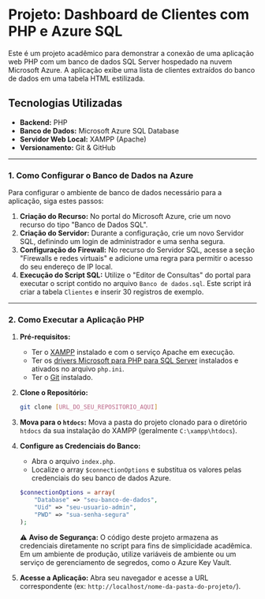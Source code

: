 # Projeto: Dashboard de Clientes com PHP e Azure SQL

Este é um projeto acadêmico para demonstrar a conexão de uma aplicação web PHP com um banco de dados SQL Server hospedado na nuvem Microsoft Azure. A aplicação exibe uma lista de clientes extraídos do banco de dados em uma tabela HTML estilizada.

## Tecnologias Utilizadas
* **Backend:** PHP
* **Banco de Dados:** Microsoft Azure SQL Database
* **Servidor Web Local:** XAMPP (Apache)
* **Versionamento:** Git & GitHub

---

### 1. Como Configurar o Banco de Dados na Azure

Para configurar o ambiente de banco de dados necessário para a aplicação, siga estes passos:

1.  **Criação do Recurso:** No portal do Microsoft Azure, crie um novo recurso do tipo "Banco de Dados SQL".
2.  **Criação do Servidor:** Durante a configuração, crie um novo Servidor SQL, definindo um login de administrador e uma senha segura.
3.  **Configuração do Firewall:** No recurso do Servidor SQL, acesse a seção "Firewalls e redes virtuais" e adicione uma regra para permitir o acesso do seu endereço de IP local.
4.  **Execução do Script SQL:** Utilize o "Editor de Consultas" do portal para executar o script contido no arquivo `Banco de dados.sql`. Este script irá criar a tabela `Clientes` e inserir 30 registros de exemplo.

---

### 2. Como Executar a Aplicação PHP

1.  **Pré-requisitos:**
    * Ter o [XAMPP](https://www.apachefriends.org/) instalado e com o serviço Apache em execução.
    * Ter os [drivers Microsoft para PHP para SQL Server](https://learn.microsoft.com/pt-br/sql/connect/php/download-drivers-php-sql-server) instalados e ativados no arquivo `php.ini`.
    * Ter o [Git](https://git-scm.com/) instalado.

2.  **Clone o Repositório:**
    ```bash
    git clone [URL_DO_SEU_REPOSITORIO_AQUI]
    ```

3.  **Mova para o `htdocs`:**
    Mova a pasta do projeto clonado para o diretório `htdocs` da sua instalação do XAMPP (geralmente `C:\xampp\htdocs`).

4.  **Configure as Credenciais do Banco:**
    * Abra o arquivo `index.php`.
    * Localize o array `$connectionOptions` e substitua os valores pelas credenciais do seu banco de dados Azure.

    ```php
    $connectionOptions = array(
        "Database" => "seu-banco-de-dados",
        "Uid" => "seu-usuario-admin",
        "PWD" => "sua-senha-segura"
    );
    ```
    ⚠️ **Aviso de Segurança:** O código deste projeto armazena as credenciais diretamente no script para fins de simplicidade acadêmica. Em um ambiente de produção, utilize variáveis de ambiente ou um serviço de gerenciamento de segredos, como o Azure Key Vault.

5.  **Acesse a Aplicação:**
    Abra seu navegador e acesse a URL correspondente (ex: `http://localhost/nome-da-pasta-do-projeto/`).